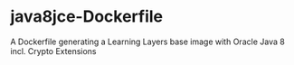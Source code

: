 # java8jce-Dockerfile
A Dockerfile generating a Learning Layers base image with Oracle Java 8 incl. Crypto Extensions
